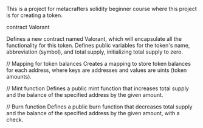 This is a project for metacrafters solidity beginner course where this project is for creating a token.

contract Valorant 

Defines a new contract named Valorant, which will encapsulate all the functionality for this token.
Defines public variables for the token's name, abbreviation (symbol), and total supply, initializing total supply to zero.

// Mapping for token balances
Creates a mapping to store token balances for each address, where keys are addresses and values are uints (token amounts).

 // Mint function 
Defines a public mint function that increases total supply and the balance of the specified address by the given amount.

// Burn function 
Defines a public burn function that decreases total supply and the balance of the specified address by the given amount, with a check.
